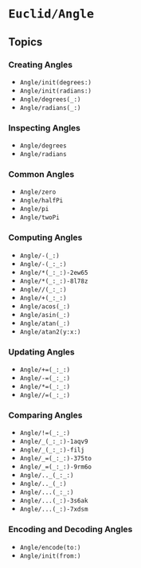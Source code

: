 # ``Euclid/Angle``

## Topics


### Creating Angles

- ``Angle/init(degrees:)``
- ``Angle/init(radians:)``
- ``Angle/degrees(_:)``
- ``Angle/radians(_:)``

### Inspecting Angles

- ``Angle/degrees``
- ``Angle/radians``

### Common Angles

- ``Angle/zero``
- ``Angle/halfPi``
- ``Angle/pi``
- ``Angle/twoPi``

### Computing Angles

- ``Angle/-(_:)``
- ``Angle/-(_:_:)``
- ``Angle/*(_:_:)-2ew65``
- ``Angle/*(_:_:)-8l78z``
- ``Angle//(_:_:)``
- ``Angle/+(_:_:)``
- ``Angle/acos(_:)``
- ``Angle/asin(_:)``
- ``Angle/atan(_:)``
- ``Angle/atan2(y:x:)``

### Updating Angles

- ``Angle/+=(_:_:)``
- ``Angle/-=(_:_:)``
- ``Angle/*=(_:_:)``
- ``Angle//=(_:_:)``

### Comparing Angles

- ``Angle/!=(_:_:)``
- ``Angle/_(_:_:)-1aqv9``
- ``Angle/_(_:_:)-filj``
- ``Angle/_=(_:_:)-375to``
- ``Angle/_=(_:_:)-9rm6o``
- ``Angle/.._(_:_:)``
- ``Angle/.._(_:)``
- ``Angle/...(_:_:)``
- ``Angle/...(_:)-3s6ak``
- ``Angle/...(_:)-7xdsm``

### Encoding and Decoding Angles

- ``Angle/encode(to:)``
- ``Angle/init(from:)``
